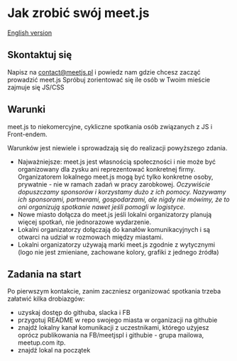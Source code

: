 # Jak zrobić swój meet.js <Miasto>

[English version](getting-started.md)

## Skontaktuj się

Napisz na contact@meetjs.pl i powiedz nam gdzie chcesz zacząć prowadzić meet.js
Spróbuj zorientować się ile osób w Twoim mieście zajmuje się JS/CSS 

## Warunki

meet.js to niekomercyjne, cykliczne spotkania osób związanych z JS i Front-endem. 

Warunków jest niewiele i sprowadzają się do realizacji powyższego zdania.

- Najważniejsze: meet.js jest własnością społeczności i nie może być organizowany dla zysku ani reprezentować konkretnej firmy. Organizatorem lokalnego meet.js mogą być tylko konkretne osoby, prywatnie - nie w ramach zadań w pracy zarobkowej.
*Oczywiście dopuszczamy sponsorów i korzystamy dużo z ich pomocy. Nazywamy ich sponsorami, partnerami, gospodarzami, ale nigdy nie mówimy, że to oni organizują spotkanie nawet jeśli pomogli w logistyce.*
- Nowe miasto dołącza do meet.js jeśli lokalni organizatorzy planują więcej spotkań, nie jednorazowe wydarzenie.
- Lokalni organizatorzy dołączają do kanałów komunikacyjnych i są otwarci na udział w rozmowach między miastami.
- Lokalni organizatorzy używają marki meet.js zgodnie z wytycznymi (logo nie jest zmieniane, zachowane kolory, grafiki z jednego źródła)

## Zadania na start

Po pierwszym kontakcie, zanim zaczniesz organizować spotkania trzeba załatwić kilka drobiazgów:

- uzyskaj dostęp do githuba, slacka i FB
- przygotuj README w repo swojego miasta w organizacji na githubie
- znajdź lokalny kanał komunikacji z uczestnikami, którego użyjesz oprócz publikowania na FB/meetjspl i githubie - grupa mailowa, meetup.com itp. 
- znajdź lokal na początek
